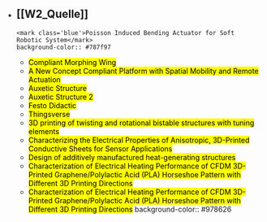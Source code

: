 - [[W2_Quelle]]
	-
	  <mark class='blue'>Poisson Induced Bending Actuator for Soft Robotic System</mark>
	  background-color:: #787f97
	-
	  <mark class='blue'>Compliant Morphing Wing</mark>
	-
	  <mark class='blue'>A New Concept Compliant Platform with Spatial Mobility and Remote Actuation</mark>
	-
	  <mark class='blue'>Auxetic Structure</mark>
	-
	  <mark class='blue'>Auxetic Structure 2</mark>
	-
	  <mark class='blue'>Festo Didactic</mark>
	-
	  <mark class='blue'>Thingsverse</mark>
	-
	  <mark class='blue'>3D printing of twisting and rotational bistable structures with tuning elements</mark>
	-
	  <mark class='blue'>Characterizing the Electrical Properties of Anisotropic, 3D-Printed Conductive Sheets for Sensor Applications</mark>
	-
	  <mark class='blue'>Design of additively manufactured heat-generating structures</mark>
	-
	  <mark class='blue'>Characterization of Electrical Heating Performance of CFDM 3D-Printed Graphene/Polylactic Acid (PLA) Horseshoe Pattern with Different 3D Printing Directions</mark>
	-
	  <mark class='blue'>Characterization of Electrical Heating Performance of CFDM 3D-Printed Graphene/Polylactic Acid (PLA) Horseshoe Pattern with Different 3D Printing Directions</mark>
	  background-color:: #978626